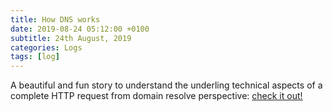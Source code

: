 ```yaml
---
title: How DNS works
date: 2019-08-24 05:12:00 +0100
subtitle: 24th August, 2019
categories: Logs
tags: [log]
---
```


A beautiful and fun story to understand the underling technical aspects of a complete HTTP request from domain resolve perspective: [check it out!](https://howdns.works/)
